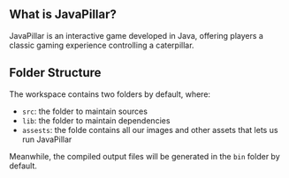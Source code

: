 ## What is JavaPillar?

JavaPillar is an interactive game developed in Java, offering players a classic gaming experience  controlling a caterpillar.

## Folder Structure

The workspace contains two folders by default, where:

- `src`: the folder to maintain sources
- `lib`: the folder to maintain dependencies
- `assests`: the folde contains all our images and  other assets that lets us run JavaPillar

Meanwhile, the compiled output files will be generated in the `bin` folder by default.


